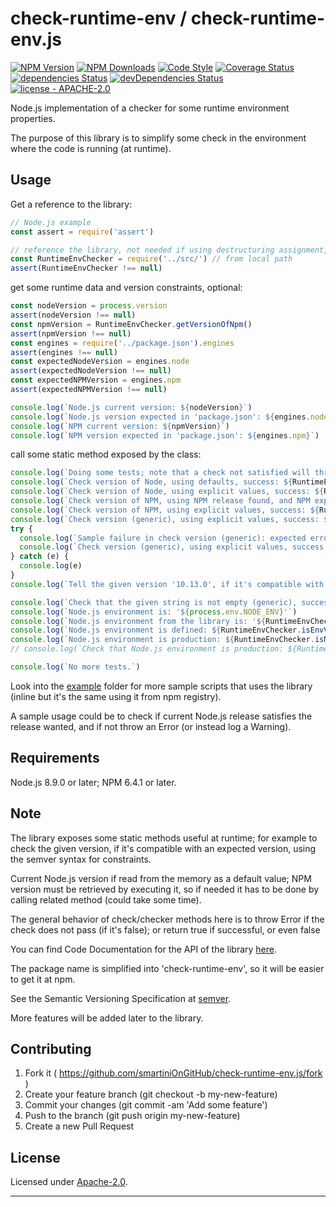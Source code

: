 # check-runtime-env / check-runtime-env.js

  [![NPM Version](https://img.shields.io/npm/v/check-runtime-env.svg?style=flat)](https://npmjs.org/package/check-runtime-env/)
  [![NPM Downloads](https://img.shields.io/npm/dm/check-runtime-env.svg?style=flat)](https://npmjs.org/package/check-runtime-env/)
  [![Code Style](https://img.shields.io/badge/code%20style-standard-brightgreen.svg?style=flat)](http://standardjs.com/)
  [![Coverage Status](https://coveralls.io/repos/github/smartiniOnGitHub/check-runtime-env.js/badge.svg?branch=master)](https://coveralls.io/github/smartiniOnGitHub/check-runtime-env.js/?branch=master)
  [![dependencies Status](https://david-dm.org/smartiniOnGitHub/check-runtime-env.js/status.svg)](https://david-dm.org/smartiniOnGitHub/check-runtime-env.js)
  [![devDependencies Status](https://david-dm.org/smartiniOnGitHub/check-runtime-env.js/dev-status.svg)](https://david-dm.org/smartiniOnGitHub/check-runtime-env.js?type=dev)
  [![license - APACHE-2.0](https://img.shields.io/npm/l/check-runtime-env.svg)](http://opensource.org/licenses/APACHE-2.0)

Node.js implementation of a checker for some runtime environment properties.

The purpose of this library is to simplify some check in the environment where 
the code is running (at runtime).


## Usage

Get a reference to the library:

```js
// Node.js example
const assert = require('assert')

// reference the library, not needed if using destructuring assignment, see below
const RuntimeEnvChecker = require('../src/') // from local path
assert(RuntimeEnvChecker !== null)
```

get some runtime data and version constraints, optional:

```js
const nodeVersion = process.version
assert(nodeVersion !== null)
const npmVersion = RuntimeEnvChecker.getVersionOfNpm()
assert(npmVersion !== null)
const engines = require('../package.json').engines
assert(engines !== null)
const expectedNodeVersion = engines.node
assert(expectedNodeVersion !== null)
const expectedNPMVersion = engines.npm
assert(expectedNPMVersion !== null)

console.log(`Node.js current version: ${nodeVersion}`)
console.log(`Node.js version expected in 'package.json': ${engines.node}`)
console.log(`NPM current version: ${npmVersion}`)
console.log(`NPM version expected in 'package.json': ${engines.npm}`)
```

call some static method exposed by the class:

```js
console.log(`Doing some tests; note that a check not satisfied will throw Error ...`)
console.log(`Check version of Node, using defaults, success: ${RuntimeEnvChecker.checkVersionOfNode()}`)
console.log(`Check version of Node, using explicit values, success: ${RuntimeEnvChecker.checkVersionOfNode(nodeVersion, expectedNodeVersion)}`)
console.log(`Check version of NPM, using NPM release found, and NPM expected value implicit, success: ${RuntimeEnvChecker.checkVersionOfNpm(npmVersion)}`)
console.log(`Check version of NPM, using explicit values, success: ${RuntimeEnvChecker.checkVersionOfNpm(npmVersion, expectedNPMVersion)}`)
console.log(`Check version (generic), using explicit values, success: ${RuntimeEnvChecker.checkVersion('10.13.0', '>=8.9.0 <12.0.0')}`)
try {
  console.log(`Sample failure in check version (generic): expected error`)
  console.log(`Check version (generic), using explicit values, success: ${RuntimeEnvChecker.checkVersion('10.13.0', '>=12.0.0')}`)
} catch (e) {
  console.log(e)
}
console.log(`Tell the given version '10.13.0', if it's compatible with the constraint '>=12.0.0': ${RuntimeEnvChecker.isVersionCompatible('10.13.0', '>=12.0.0')}, but anyway no error raised here`)

console.log(`Check that the given string is not empty (generic), success: ${RuntimeEnvChecker.checkStringNotEmpty('10.13.0')}`)
console.log(`Node.js environment is: '${process.env.NODE_ENV}'`)
console.log(`Node.js environment from the library is: '${RuntimeEnvChecker.getNodeEnv()}'`)
console.log(`Node.js environment is defined: ${RuntimeEnvChecker.isEnvVarDefined('NODE_ENV')}`)
console.log(`Node.js environment is production: ${RuntimeEnvChecker.isNodeEnvProduction()}`)
// console.log(`Check that Node.js environment is production: ${RuntimeEnvChecker.checkNodeEnvProduction()}`)

console.log(`No more tests.`)
```

Look into the [example](./example/) folder for more sample scripts that uses the library 
(inline but it's the same using it from npm registry).

A sample usage could be to check if current Node.js release satisfies 
the release wanted, and if not throw an Error (or instead log a Warning).


## Requirements

Node.js 8.9.0 or later; NPM 6.4.1 or later.


## Note

The library exposes some static methods useful at runtime; 
for example to check the given version, 
if it's compatible with an expected version, 
using the semver syntax for constraints.

Current Node.js version if read from the memory as a default value; 
NPM version must be retrieved by executing it, so if needed it has to be done 
by calling related method (could take some time).

The general behavior of check/checker methods here is to throw Error if the check 
does not pass (if it's false); or return true if successful, or even false

You can find Code Documentation for the API of the library [here](https://smartiniongithub.github.io/check-runtime-env.js/).

The package name is simplified into 'check-runtime-env', so it will be easier to get it at npm.

See the Semantic Versioning Specification at [semver](https://semver.org).

More features will be added later to the library.


## Contributing

1. Fork it ( https://github.com/smartiniOnGitHub/check-runtime-env.js/fork )
2. Create your feature branch (git checkout -b my-new-feature)
3. Commit your changes (git commit -am 'Add some feature')
4. Push to the branch (git push origin my-new-feature)
5. Create a new Pull Request


## License

Licensed under [Apache-2.0](./LICENSE).

----
